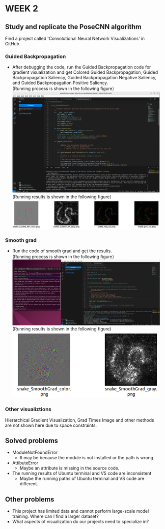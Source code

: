 # WEEK 2
## Study and replicate the PoseCNN algorithm
Find a project called 'Convolutional Neural Network Visualizations' in GitHub.  
### Guided Backpropagation
* After debugging the code, run the Guided Backpropagation code for gradient visualization and get Colored Guided Backpropagation, Guided Backpropagation Saliency, Guided Backpropagation Negative Saliency, and Guided Backpropagation Positive Saliency.  
(Running process is shown in the following figure）  
![guided_backprop running process](https://github.com/Dr-Cui-s-2024-summer-FURP/Zhengyu-Xu-weekly-report/blob/main/Week%202/guide_backprop%E8%BF%90%E8%A1%8C%E8%BF%87%E7%A8%8B.png)
(Running results is shown in the following figure）
![guided backprop running results](https://github.com/Dr-Cui-s-2024-summer-FURP/Zhengyu-Xu-weekly-report/blob/main/Week%202/Guided%20Backpropagation%20results.png)
### Smooth grad
* Run the code of smooth grad and get the results.  
(Running process is shown in the following figure）  
![smooth_grad running process](https://github.com/Dr-Cui-s-2024-summer-FURP/Zhengyu-Xu-weekly-report/blob/main/Week%202/smooth_grad%E8%BF%90%E8%A1%8C%E8%BF%87%E7%A8%8B.png)
(Running results is shown in the following figure)  
![smooth_grad running results](https://github.com/Dr-Cui-s-2024-summer-FURP/Zhengyu-Xu-weekly-report/blob/main/Week%202/smooth_grad%20results.png)
### Other visualiztions
Hierarchical Gradient Visualization, Grad Times Image and other methods are not shown here due to space constraints.
## Solved problems
* ModuleNotFoundError
  * It may be because the module is not installed or the path is wrong.
* AttibuteError
  * Maybe an attribute is missing in the source code.
* The running results of Ubuntu terminal and VS code are inconsistent
  * Maybe the running paths of Ubuntu terminal and VS code are different.
## Other problems
* This project has limited data and cannot perform large-scale model training. Where can I find a larger dataset?
* What aspects of visualization do our projects need to specialize in?
